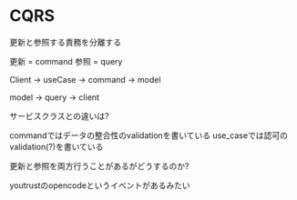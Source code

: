 # CQRS

更新と参照する責務を分離する

更新 = command
参照 = query

Client -> useCase -> command -> model

model -> query -> client

サービスクラスとの違いは?

commandではデータの整合性のvalidationを書いている
use_caseでは認可のvalidation(?)を書いている

更新と参照を両方行うことがあるがどうするのか?

youtrustのopencodeというイベントがあるみたい